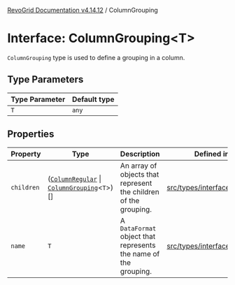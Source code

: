 [RevoGrid Documentation v4.14.12](README.md) / ColumnGrouping

# Interface: ColumnGrouping\<T\>

`ColumnGrouping` type is used to define a grouping in a column.

## Type Parameters

| Type Parameter | Default type |
| ------ | ------ |
| `T` | `any` |

## Properties

| Property | Type | Description | Defined in |
| ------ | ------ | ------ | ------ |
| `children` | ([`ColumnRegular`](Interface.ColumnRegular.md) \| [`ColumnGrouping`](Interface.ColumnGrouping.md)\<`T`\>)[] | An array of objects that represent the children of the grouping. | [src/types/interfaces.ts:102](https://github.com/revolist/revogrid/blob/ee1081dbd910f211c490863a4b642535e5dce01e/src/types/interfaces.ts#L102) |
| `name` | `T` | A `DataFormat` object that represents the name of the grouping. | [src/types/interfaces.ts:106](https://github.com/revolist/revogrid/blob/ee1081dbd910f211c490863a4b642535e5dce01e/src/types/interfaces.ts#L106) |
